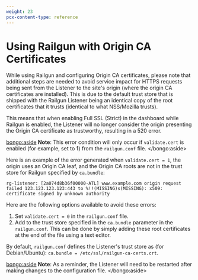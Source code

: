 ```yaml
---
weight: 23
pcx-content-type: reference
---
```


# Using Railgun with Origin CA Certificates

While using Railgun and configuring Origin CA certificates, please note that additional steps are needed to avoid service impact for HTTPS requests being sent from the Listener to the site's origin (where the origin CA certificates are installed). This is due to the default trust store that is shipped with the Railgun Listener being an identical copy of the root certificates that it trusts (identical to what NSS/Mozilla trusts).

This means that when enabling Full SSL (Strict) in the dashboard while Railgun is enabled, the Listener will no longer consider the origin presenting the Origin CA certificate as trustworthy, resulting in a 520 error.

<bongo:aside>
**Note**: This error condition will only occur if `validate.cert` is enabled (for example, set to **1**) from the `railgun.conf` file.
</bongo:aside>

Here is an example of the error generated when `validate.cert = 1`, the origin uses an Origin CA leaf, and the Origin CA roots are not in the trust store for Railgun specified by `ca.bundle`:

```
rg-listener: [2a074d8b36f00000-ATL] www.example.com origin request failed 123.123.123.123:443 to %!!(MISSING)s(MISSING): x509: certificate signed by unknown authority
```

Here are the following options available to avoid these errors:

1. Set `validate.cert = 0` in the `railgun.conf` file.
1. Add to the trust store specified in the `ca.bundle` parameter in the `railgun.conf`. This can be done by simply adding these root certificates at the end of the file using a text editor.

By default, `railgun.conf` defines the Listener's trust store as (for Debian/Ubuntu): `ca.bundle = /etc/ssl/railgun-ca-certs.crt`.

<bongo:aside>
**Note**: As a reminder, the Listener will need to be restarted after making changes to the configuration file.
</bongo:aside>
